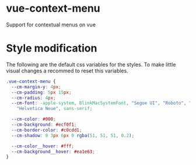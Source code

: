 # vue-context-menu

Support for contextual menus on vue

# Style modification

The following are the default css variables for the styles. To make little visual changes a recommed to reset this variables.

```css
.vue-context-menu {
  --cm-margin-y: 4px;
  --cm-padding: 5px 15px;
  --cm-radius: 4px;
  --cm-font: -apple-system, BlinkMacSystemFont, "Segoe UI", "Roboto", "Oxygen", "Ubuntu", "Cantarell", "Fira Sans", "Droid Sans",
    "Helvetica Neue", sans-serif;

  --cm-color: #000;
  --cm-background: #ecf0f1;
  --cm-border-color: #c0cdd1;
  --cm-shadow: 0 3px 6px 0 rgba(51, 51, 51, 0.2);

  --cm-color__hover: #fff;
  --cm-background__hover: #ea1e63;
}
```
